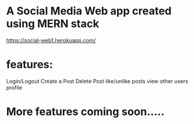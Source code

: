 # A Social Media Web app created using MERN stack 
https://social-web1.herokuapp.com/
# features:
Login/Logout
Create a Post
Delete Post
like/unlike posts
view other users profile

# More features coming soon.....
